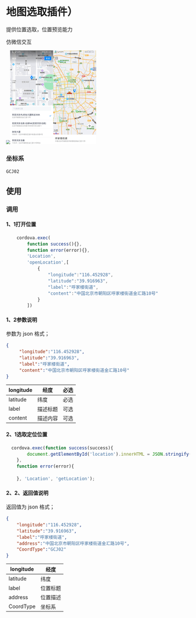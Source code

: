 # 地图选取插件）

提供位置选取，位置预览能力

仿微信交互

<img src="image\Video_20210130_120747_208.gif" style="zoom: 66%;" /><img src="image\Screenshot_20210116_173239_io.cordova.hellocordova - 副本.jpg" style="zoom:25%;" /><img src="image\Screenshot_20210116_173208_io.cordova.hellocordova.jpg" style="zoom:25%;" />

### 坐标系

```
GCJ02
```

## 使用

### 调用

#### 1、1打开位置

```js
    cordova.exec(
        function success(){},
        function error(error){},
        'Location',
        'openLocation',[
            {
                "longitude":"116.452928",
                "latitude":"39.916963",
                "label":"呼家楼街道",
                "content":"中国北京市朝阳区呼家楼街道金汇路10号"
            }
        ])
```

#### 1、2参数说明

参数为 json 格式；

```json
{
     "longitude":"116.452928",
     "latitude":"39.916963",
     "label":"呼家楼街道",
     "content":"中国北京市朝阳区呼家楼街道金汇路10号"
}
```

| longitude | 经度     | 必选 |
| --------- | -------- | ---- |
| latitude  | 纬度     | 必选 |
| label     | 描述标题 | 可选 |
| content   | 描述内容 | 可选 |

#### 2、1选取定位位置

```js
  cordova.exec(function success(success){
        document.getElementById('location').innerHTML = JSON.stringify(success) ;
    },
    function error(error){

    }, 'Location', 'getLocation');
```

#### 2、2、返回值说明

返回值为 json 格式；

```json
{
    "longitude":"116.452928",
    "latitude":"39.916963",
    "label":"呼家楼街道",
    "address":"中国北京市朝阳区呼家楼街道金汇路10号",
    "CoordType":"GCJ02"
}
```

| longitude | 经度     |
| --------- | -------- |
| latitude  | 纬度     |
| label     | 位置标题 |
| address   | 位置描述 |
| CoordType | 坐标系   |

